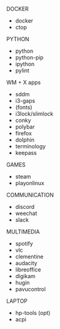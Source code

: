 DOCKER
- docker
- ctop

PYTHON
- python
- python-pip
- ipython
- pylint

WM + X apps
- sddm
- i3-gaps
- (fonts)
- i3lock/slimlock
- conky
- polybar
- firefox
- dolphin
- terminology
- keepass

GAMES
- steam
- playonlinux

COMMUNICATION
- discord
- weechat
- slack

MULTIMEDIA
- spotify
- vlc
- clementine
- audacity
- libreoffice
- digikam
- hugin
- pavucontrol

LAPTOP
- hp-tools (opt)
- acpi